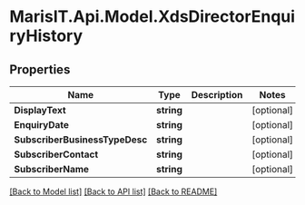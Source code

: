 
# MarisIT.Api.Model.XdsDirectorEnquiryHistory

## Properties

Name | Type | Description | Notes
------------ | ------------- | ------------- | -------------
**DisplayText** | **string** |  | [optional] 
**EnquiryDate** | **string** |  | [optional] 
**SubscriberBusinessTypeDesc** | **string** |  | [optional] 
**SubscriberContact** | **string** |  | [optional] 
**SubscriberName** | **string** |  | [optional] 

[[Back to Model list]](../README.md#documentation-for-models)
[[Back to API list]](../README.md#documentation-for-api-endpoints)
[[Back to README]](../README.md)

